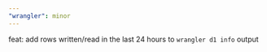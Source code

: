 ```yaml
---
"wrangler": minor
---
```


feat: add rows written/read in the last 24 hours to `wrangler d1 info` output
